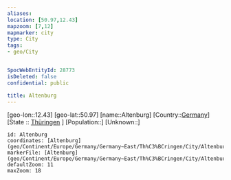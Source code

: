 ```yaml
---
aliases: 
location: [50.97,12.43]
mapzoom: [7,12] 
mapmarker: city 
type: City
tags:
- geo/City


SpocWebEntityId: 28773
isDeleted: false
confidential: public

title: Altenburg
---
```

[geo-lon::12.43]
[geo-lat::50.97]
[name::Altenburg]
[Country::[Germany](geo/Continent/Europe/Germany.md)]
[State :: [Thüringen](geo/Continent/Europe/Germany/Germany~East/Th%C3%BCringen.md) ]
[Population::]
[Unknown::]


```leaflet
id: Altenburg
coordinates: [Altenburg](geo/Continent/Europe/Germany/Germany~East/Th%C3%BCringen/City/Altenburg.md)
markerFile: [Altenburg](geo/Continent/Europe/Germany/Germany~East/Th%C3%BCringen/City/Altenburg.md)
defaultZoom: 11 
maxZoom: 18
```


